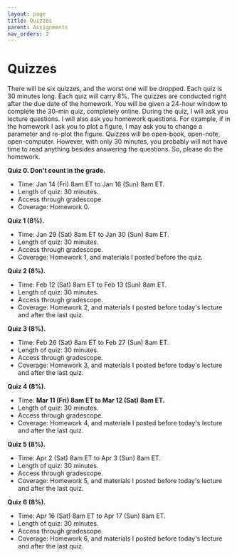 ```yaml
---
layout: page
title: Quizzes
parent: Assignments
nav_orders: 2
---
```


# Quizzes
There will be six quizzes, and the worst one will be dropped. Each quiz is 30 minutes long. Each quiz will carry 8%. The quizzes are conducted right after the due date of the homework. You will be given a 24-hour window to complete the 30-min quiz, completely online. During the quiz, I will ask you lecture questions. I will also ask you homework questions. For example, if in the homework I ask you to plot a figure, I may ask you to change a parameter and re-plot the figure. Quizzes will be open-book, open-note, open-computer. However, with only 30 minutes, you probably will not have time to read anything besides answering the questions. So, please do the homework.

**Quiz 0. Don't count in the grade.**

- Time: Jan 14 (Fri) 8am ET to Jan 16 (Sun) 8am ET.
- Length of quiz: 30 minutes.
- Access through gradescope.
- Coverage: Homework 0.

**Quiz 1 (8%).**

- Time: Jan 29 (Sat) 8am ET to Jan 30 (Sun) 8am ET.
- Length of quiz: 30 minutes.
- Access through gradescope.
- Coverage: Homework 1, and materials I posted before the quiz.

**Quiz 2 (8%).**
- Time: Feb 12 (Sat) 8am ET to Feb 13 (Sun) 8am ET.
- Length of quiz: 30 minutes.
- Access through gradescope.
- Coverage: Homework 2, and materials I posted before today's lecture and after the last quiz.

**Quiz 3 (8%).**
- Time: Feb 26 (Sat) 8am ET to Feb 27 (Sun) 8am ET.
- Length of quiz: 30 minutes.
- Access through gradescope.
- Coverage: Homework 3, and materials I posted before today's lecture and after the last quiz.

**Quiz 4 (8%).**
- Time: **Mar 11 (Fri) 8am ET to Mar 12 (Sat) 8am ET.**
- Length of quiz: 30 minutes.
- Access through gradescope.
- Coverage: Homework 4, and materials I posted before today's lecture and after the last quiz.

**Quiz 5 (8%).**
- Time: Apr 2 (Sat) 8am ET to Apr 3 (Sun) 8am ET.
- Length of quiz: 30 minutes.
- Access through gradescope.
- Coverage: Homework 5, and materials I posted before today's lecture and after the last quiz.

**Quiz 6 (8%).**
- Time: Apr 16 (Sat) 8am ET to Apr 17 (Sun) 8am ET.
- Length of quiz: 30 minutes.
- Access through gradescope.
- Coverage: Homework 6, and materials I posted before today's lecture and after the last quiz.